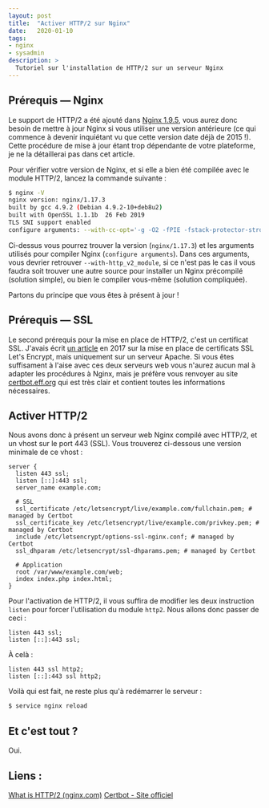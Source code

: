```yaml
---
layout: post
title:  "Activer HTTP/2 sur Nginx"
date:   2020-01-10
tags:
- nginx
- sysadmin
description: >
  Tutoriel sur l'installation de HTTP/2 sur un serveur Nginx
---
```


## Prérequis — Nginx

Le support de HTTP/2 a été ajouté dans [Nginx 1.9.5](https://www.nginx.com/blog/nginx-1-9-5/), vous aurez donc besoin de mettre à jour Nginx si vous utiliser une version antérieure (ce qui commence à devenir inquiétant vu que cette version date déjà de 2015 !). Cette procédure de mise à jour étant trop dépendante de votre plateforme, je ne la détaillerai pas dans cet article.

Pour vérifier votre version de Nginx, et si elle a bien été compilée avec le module HTTP/2, lancez la commande suivante :
```sh
$ nginx -V
nginx version: nginx/1.17.3
built by gcc 4.9.2 (Debian 4.9.2-10+deb8u2)
built with OpenSSL 1.1.1b  26 Feb 2019
TLS SNI support enabled
configure arguments: --with-cc-opt='-g -O2 -fPIE -fstack-protector-strong -Wformat -Werror=format-security -fPIC -D_FORTIFY_SOURCE=2' --with-ld-opt='-fPIE -pie -Wl,-z,relro -Wl,-z,now -fPIC' --prefix=/usr/share/nginx --conf-path=/etc/nginx/nginx.conf --http-log-path=/var/log/nginx/access.log --error-log-path=/var/log/nginx/error.log --lock-path=/var/lock/nginx.lock --pid-path=/run/nginx.pid --http-client-body-temp-path=/var/lib/nginx/body --http-fastcgi-temp-path=/var/lib/nginx/fastcgi --http-proxy-temp-path=/var/lib/nginx/proxy --http-scgi-temp-path=/var/lib/nginx/scgi --http-uwsgi-temp-path=/var/lib/nginx/uwsgi --with-debug --with-compat --with-pcre-jit --with-http_ssl_module --with-http_stub_status_module --with-http_realip_module --with-http_auth_request_module --with-http_v2_module --with-http_dav_module --with-http_slice_module --with-threads --with-http_addition_module --with-http_flv_module --with-http_geoip_module --with-http_gunzip_module --with-http_gzip_static_module --with-http_image_filter_module --with-http_mp4_module --with-http_perl_module --with-http_random_index_module --with-http_secure_link_module --with-http_sub_module --with-http_xslt_module --with-mail --with-mail_ssl_module --with-stream --with-stream_ssl_module
```

Ci-dessus vous pourrez trouver la version (`nginx/1.17.3`) et les arguments utilisés pour compiler Nginx (`configure arguments`). Dans ces arguments, vous devrier retrouver `--with-http_v2_module`, si ce n'est pas le cas il vous faudra soit trouver une autre source pour installer un Nginx précompilé (solution simple), ou bien le compiler vous-même (solution compliquée).

Partons du principe que vous êtes à présent à jour !

## Prérequis — SSL

Le second prérequis pour la mise en place de HTTP/2, c'est un certificat SSL. J'avais écrit [un article](https://blog.smarchal.com/https-avec-letsencrypt) en 2017 sur la mise en place de certificats SSL Let's Encrypt, mais uniquement sur un serveur Apache. Si vous êtes suffisament à l'aise avec ces deux serveurs web vous n'aurez aucun mal à adapter les procédures à Nginx, mais je préfère vous renvoyer au site [certbot.eff.org](https://certbot.eff.org/) qui est très clair et contient toutes les informations nécessaires.

## Activer HTTP/2

Nous avons donc à présent un serveur web Nginx compilé avec HTTP/2, et un vhost sur le port 443 (SSL). Vous trouverez ci-dessous une version minimale de ce vhost :

```
server {
  listen 443 ssl;
  listen [::]:443 ssl;
  server_name example.com;

  # SSL
  ssl_certificate /etc/letsencrypt/live/example.com/fullchain.pem; # managed by Certbot
  ssl_certificate_key /etc/letsencrypt/live/example.com/privkey.pem; # managed by Certbot
  include /etc/letsencrypt/options-ssl-nginx.conf; # managed by Certbot
  ssl_dhparam /etc/letsencrypt/ssl-dhparams.pem; # managed by Certbot

  # Application
  root /var/www/example.com/web;
  index index.php index.html;
}
```

Pour l'activation de HTTP/2, il vous suffira de modifier les deux instruction `listen` pour forcer l'utilisation du module `http2`. Nous allons donc passer de ceci :

```
listen 443 ssl;
listen [::]:443 ssl;
```

À celà :

```
listen 443 ssl http2;
listen [::]:443 ssl http2;
```

Voilà qui est fait, ne reste plus qu'à redémarrer le serveur :

```sh
$ service nginx reload
```

## Et c'est tout ?

Oui.

## Liens :

[What is HTTP/2 (nginx.com)](https://www.nginx.com/resources/glossary/http2/)
[Certbot - Site officiel](https://certbot.eff.org/)
